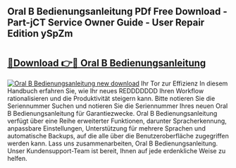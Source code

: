 ## Oral B Bedienungsanleitung PDf Free Download - Part-jCT Service Owner Guide - User Repair Edition ySpZm

# <h2><a href="http://df31jd.blite.top/?on=Oral+B+Bedienungsanleitung">🔗Download 👉🔴 Oral B Bedienungsanleitung</a></h2>

[![Oral B Bedienungsanleitung new download](https://i.imgur.com/lujVjoI.png)](http://df31jd.blite.top/?on=Oral+B+Bedienungsanleitung)
Ihr Tor zur Effizienz In diesem Handbuch erfahren Sie, wie Ihr neues REDDDDDDD Ihren Workflow rationalisieren und die Produktivität steigern kann. Bitte notieren Sie die Seriennummer Suchen und notieren Sie die Seriennummer Ihres neuen Oral B Bedienungsanleitung für Garantiezwecke. Oral B Bedienungsanleitung verfügt über eine Reihe erweiterter Funktionen, darunter Spracherkennung, anpassbare Einstellungen, Unterstützung für mehrere Sprachen und automatische Backups, auf die alle über die Benutzeroberfläche zugegriffen werden kann. Lass uns zusammenarbeiten, Oral B Bedienungsanleitung. Unser Kundensupport-Team ist bereit, Ihnen auf jede erdenkliche Weise zu helfen.
